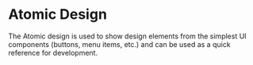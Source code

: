 # Atomic Design

The Atomic design is used to show design elements from the simplest UI components (buttons, menu items, etc.) and can be used as a quick reference for development.
